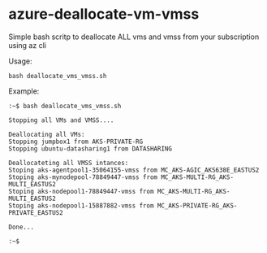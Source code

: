 # azure-deallocate-vm-vmss
Simple bash scritp to deallocate ALL vms and vmss from your subscription using az cli

Usage:
``` 
bash deallocate_vms_vmss.sh 
```


Example:
```
:~$ bash deallocate_vms_vmss.sh

Stopping all VMs and VMSS....

Deallocating all VMs:
Stopping jumpbox1 from AKS-PRIVATE-RG
Stopping ubuntu-datasharing1 from DATASHARING

Deallocateting all VMSS intances:
Stoping aks-agentpool1-35064155-vmss from MC_AKS-AGIC_AKS638E_EASTUS2
Stoping aks-mynodepool-78849447-vmss from MC_AKS-MULTI-RG_AKS-MULTI_EASTUS2
Stoping aks-nodepool1-78849447-vmss from MC_AKS-MULTI-RG_AKS-MULTI_EASTUS2
Stoping aks-nodepool1-15887882-vmss from MC_AKS-PRIVATE-RG_AKS-PRIVATE_EASTUS2

Done...

:~$
```